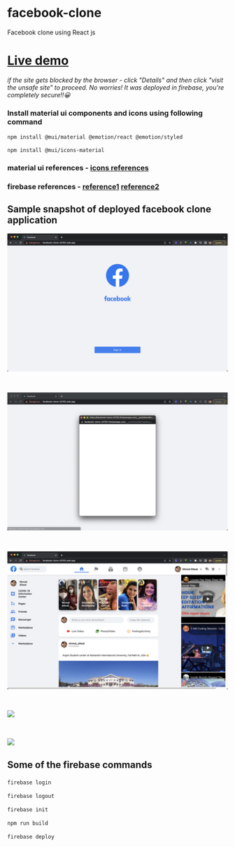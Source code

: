 # facebook-clone
Facebook clone using React js

# [Live demo](https://facebook-clone-24782.web.app/)

*if the site gets blocked by the browser - click "Details" and then click "visit the unsafe site" to proceed. No worries! It was deployed in firebase, you're completely secure!!😀* 

### Install material ui components and icons using following command
```
npm install @mui/material @emotion/react @emotion/styled
```
```
npm install @mui/icons-material
```

### material ui references - [icons references](https://mui.com/material-ui/material-icons/)
### firebase references - [reference1](https://travis.media/how-to-use-firebase-with-react/) [reference2](https://firebase.google.com/docs/auth/web/google-signin)
## Sample snapshot of deployed facebook clone application

![](https://github.com/NirmalSilwal/facebook-clone/blob/main/images/step1.png)

<br />

![](https://github.com/NirmalSilwal/facebook-clone/blob/main/images/step2.png)

<br />

![](https://github.com/NirmalSilwal/facebook-clone/blob/main/images/step3.png)

<br />

![](https://github.com/NirmalSilwal/facebook-clone/blob/main/images/step4.png)

<br />

![](https://github.com/NirmalSilwal/facebook-clone/blob/main/images/step5.png)

## Some of the firebase commands

```firebase login```

```firebase logout```

```firebase init```

```npm run build```

```firebase deploy```
